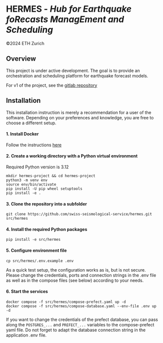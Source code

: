 # HERMES - *Hub for Earthquake foRecasts ManagEment and Scheduling*
©2024 ETH Zurich

## Overview
This project is under active development. The goal is to provide an orchestration and scheduling platform for earthquake forecast models. 

For v1 of the project, see the [gitlab repository](https://gitlab.seismo.ethz.ch/indu/rt-ramsis)

## Installation
This installation instruction is merely a recommendation for a user of the software. Depending on your preferences and knowledge, you are free to choose a different setup.


#### 1. Install Docker
Follow the instructions [here](https://docs.docker.com/get-docker/)

#### 2. Create a working directory with a Python virtual environment
Required Python version is 3.12
```
mkdir hermes-project && cd hermes-project
python3 -m venv env
source env/bin/activate
pip install -U pip wheel setuptools
pip install -e .
```

#### 3. Clone the repository into a subfolder
```
git clone https://github.com/swiss-seismological-service/hermes.git src/hermes
```

#### 4. Install the required Python packages
```
pip install -e src/hermes
```

#### 5. Configure environment file
```
cp src/hermes/.env.example .env
```
As a quick test setup, the configuration works as is, but is not secure. Please change the credentials, ports and connection strings in the .env file as well as in the compose files (see below) according to your needs.

#### 6. Start the services
```
docker compose -f src/hermes/compose-prefect.yaml up -d
docker compose -f src/hermes/compose-database.yaml --env-file .env up -d
```
If you want to change the credentials of the prefect database, you can pass along the `POSTGRES_...` and `PREFECT_...` variables to the compose-prefect yaml file. Do not forget to adapt the database connection string in the application .env file.


